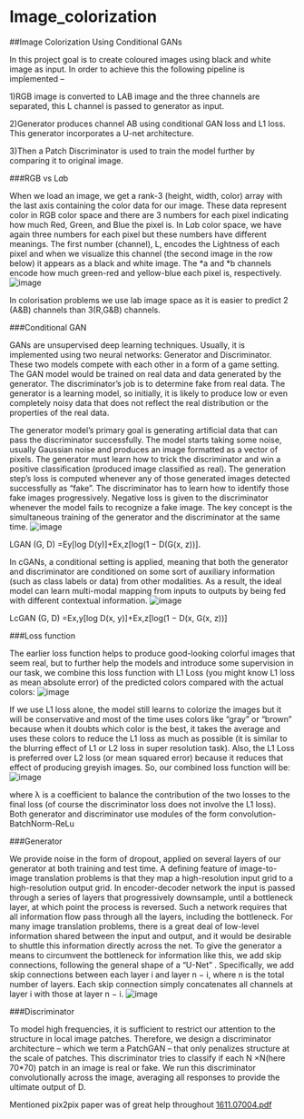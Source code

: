 # Image_colorization
##Image Colorization Using Conditional GANs

In this project goal is to create coloured images using black and white image as input. In order  to achieve this the following pipeline is implemented –

1)RGB image is converted to LAB image and the three channels are separated, this L channel is passed to generator as input.

2)Generator produces channel AB  using conditional GAN loss and L1 loss. This generator incorporates a U-net architecture.

3)Then a Patch Discriminator is used to train the model further by comparing it to original image.

###RGB vs L*a*b

When we load an image, we get a rank-3 (height, width, color) array with the last axis containing the color data for our image. These data represent color in RGB color space and there are 3 numbers for each pixel indicating how much Red, Green, and Blue the pixel is.
In L*a*b color space, we have again three numbers for each pixel but these numbers have different meanings. The first number (channel), L, encodes the Lightness of each pixel and when we visualize this channel (the second image in the row below) it appears as a black and white image. The *a and *b channels encode how much green-red and yellow-blue each pixel is, respectively.
![image](https://user-images.githubusercontent.com/101972579/175314977-bf48db47-322a-4214-9089-a695a38bbf08.png)

In colorisation problems we use lab image space as it is easier to predict 2 (A&B) channels than 3(R,G&B) channels.

###Conditional GAN

GANs are unsupervised deep learning techniques. Usually, it is implemented using two neural networks: Generator and Discriminator. These two models compete with each other in a form of a game setting. The GAN model would be trained on real data and data generated by the generator. The discriminator’s job is to determine fake from real data. The generator is a learning model, so initially, it is likely to produce low or even completely noisy data that does not reflect the real distribution or the properties of the real data.

The generator model’s primary goal is generating artificial data that can pass the discriminator successfully. The model starts taking some noise, usually Gaussian noise and produces an image formatted as a vector of pixels. The generator must learn how to trick the discriminator and win a positive classification (produced image classified as real). The generation step’s loss is computed whenever any of those generated images detected successfully as “fake”. The discriminator has to learn how to identify those fake images progressively. Negative loss is given to the discriminator whenever the model fails to recognize a fake image. The key concept is the simultaneous training of the generator and the discriminator at the same time.
![image](https://user-images.githubusercontent.com/101972579/175315689-e3600f04-43e9-448e-93b3-0ce0af3c22b6.png)
 
LGAN (G, D) =Ey[log D(y)]+Ex,z[log(1 − D(G(x, z))].

In cGANs, a conditional setting is applied, meaning that both the generator and discriminator are conditioned on some sort of auxiliary information (such as class labels or data) from other modalities. As a result, the ideal model can learn multi-modal mapping from inputs to outputs by being fed with different contextual information.
![image](https://user-images.githubusercontent.com/101972579/175315844-50e3f1ad-390c-4304-a06b-152bcd4a5221.png)

LcGAN (G, D) =Ex,y[log D(x, y)]+Ex,z[log(1 − D(x, G(x, z))]

###Loss function

The earlier loss function helps to produce good-looking colorful images that seem real, but to further help the models and introduce some supervision in our task, we combine this loss function with L1 Loss (you might know L1 loss as mean absolute error) of the predicted colors compared with the actual colors:
![image](https://user-images.githubusercontent.com/101972579/175315980-5c5986c2-c13c-434e-9cd7-c0d01f76f771.png)
 
If we use L1 loss alone, the model still learns to colorize the images but it will be conservative and most of the time uses colors like “gray” or “brown” because when it doubts which color is the best, it takes the average and uses these colors to reduce the L1 loss as much as possible (it is similar to the blurring effect of L1 or L2 loss in super resolution task). Also, the L1 Loss is preferred over L2 loss (or mean squared error) because it reduces that effect of producing greyish images. So, our combined loss function will be:
![image](https://user-images.githubusercontent.com/101972579/175316092-4448940f-cefe-4f6d-a1ce-153000ef7e1d.png)
 
where λ is a coefficient to balance the contribution of the two losses to the final loss (of course the discriminator loss does not involve the L1 loss).
Both generator and discriminator use modules of the form convolution-BatchNorm-ReLu

###Generator

We provide noise in the form of dropout, applied on several layers of our generator at both training and test time. A defining feature of image-to-image translation problems is that they map a high-resolution input grid to a high-resolution output grid. In encoder-decoder network  the input is passed through a series of layers that progressively downsample, until a bottleneck layer, at which point the process is reversed. Such a network requires that all information flow pass through all the layers, including the bottleneck. For many image translation problems, there is a great deal of low-level information shared between the input and output, and it would be desirable to shuttle this information directly across the net. To give the generator a means to circumvent the bottleneck for information like this, we add skip connections, following the general shape of a “U-Net” . Specifically, we add skip connections between each layer i and layer n − i, where n is the total number of layers. Each skip connection simply concatenates all channels at layer i with those at layer n − i.
 ![image](https://user-images.githubusercontent.com/101972579/175316194-e6a54235-ed6c-4e48-9dc8-3b44ef32007e.png)

###Discriminator

To model high frequencies, it is sufficient to restrict our attention to the structure in local image patches. Therefore, we design a discriminator architecture – which we term a PatchGAN – that only penalizes structure at the scale of patches. This discriminator tries to classify if each N ×N(here 70*70) patch in an image is real or fake. We run this discriminator convolutionally across the image, averaging all responses to provide the ultimate output of D.

Mentioned pix2pix paper was of great help throughout [1611.07004.pdf](https://github.com/linkarchana/Image_colorization/files/8966086/1611.07004.pdf)
